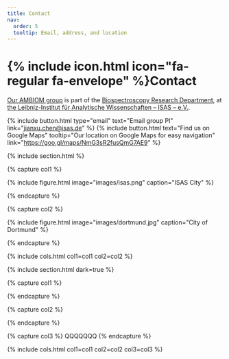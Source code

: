 ```yaml
---
title: Contact
nav:
  order: 5
  tooltip: Email, address, and location
---
```


# {% include icon.html icon="fa-regular fa-envelope" %}Contact

[Our AMBIOM group](https://www.isas.de/en/research/research-groups?page=1&sort=asc&entry-id=3472c3b8-5b3f-4333-804d-10077327ea02) is part of the [Biospectroscopy Research Department](https://www.isas.de/en/research/research-groups?page=1&entry-id=3472c3b8-5b3f-4333-804d-10077327ea02&sort=asc), at [the Leibniz-Institut für Analytische Wissenschaften – ISAS – e.V.](https://www.isas.de/en).

{%
  include button.html
  type="email"
  text="Email group PI"
  link="jianxu.chen@isas.de"
%}
{%
  include button.html
  text="Find us on Google Maps"
  tooltip="Our location on Google Maps for easy navigation"
  link="https://goo.gl/maps/NmG3sR2fusQmG7AE9"
%}

{% include section.html %}

{% capture col1 %}

{%
  include figure.html
  image="images/isas.png"
  caption="ISAS City"
%}

{% endcapture %}

{% capture col2 %}

{%
  include figure.html
  image="images/dortmund.jpg"
  caption="City of Dortmund"
%}

{% endcapture %}

{% include cols.html col1=col1 col2=col2 %}

{% include section.html dark=true %}

{% capture col1 %}

{% endcapture %}

{% capture col2 %}

{% endcapture %}

{% capture col3 %}
QQQQQQQ
{% endcapture %}

{% include cols.html col1=col1 col2=col2 col3=col3 %}
